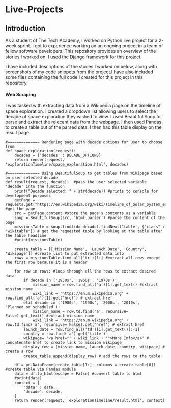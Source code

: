 # Live-Projects
<h2>Introduction</h2>
As a student of The Tech Academy, I worked on Python live project for a 2-week sprint. I got to experience working on an ongoing project in a team of fellow software developers. This repository provides an overview of the stories I worked on. I used the Django framework for this project. 

I have included descriptions of the stories I worked on below, along with screenshots of my code snippets from the project.I have also included some files containing the full code I created for this project in this repository.

<h4>Web Scraping</h4>
I was tasked with extracting data from a Wikipedia page on the timeline of space exploration. I created a dropdown list allowing users to select the decade of space exploration they wished to view. I used Beautiful Soup to parse and extract the relecant data from the webpage. I then used Pandas to create a table out of the parsed data. I then had this table display on the result page. 
<br>

```
#============== Rendering page with decade options for user to choose from
def space_exploration(request):
    decades = {'decades' : DECADE_OPTIONS}
    return render(request, 'explorationTimeline/space_exploration.html', decades)

#============== Using BeautifulSoup to get tables from Wikipage based on user selected decade
def result(request, decade):  #pass the user selected variable 'decade' into the function
    print("Decade selected: " + str(decade)) #prints to console for development purposes
    getPage = requests.get("https://en.wikipedia.org/wiki/Timeline_of_Solar_System_exploration") #get the page
    src = getPage.content #store the page's contents as a variable
    soup = BeautifulSoup(src, 'html.parser') #parse the content of the page
    missionsTable = soup.find(id= decade).findNext('table', {"class" : "wikitable"}) # get the requested table by looking at the table after the table headline   
    #print(missionsTable)

    create_table = [['Mission Name', 'Launch Date', 'Country', 'Wikipage']] #create list to put extracted data into
    rows = missionsTable.find_all('tr')[1:] #extract all rows except the first row because it is a header

    for row in rows: #loop through all the rows to extract desired data
        if decade in ('1950s', '1960s', '1970s'):
            mission_name = row.find_all('a')[1].get_text() #extract mission name
            wiki_link = 'https://en.m.wikipedia.org' + row.find_all('a')[1].get('href') # extract href
        elif decade in ('1980s', '1990s', '2000s', '2010s', 'Planned_or_scheduled'):
            mission_name = row.td.find('a', recursive= False).get_text() #extract mission name
            wiki_link = 'https://en.m.wikipedia.org' + row.td.find('a', recursive= False).get('href') # extract href
        launch_date = row.find_all('td')[1].get_text()[:-1]
        country = row.find('a').get('title')
        wikipage= '<a href="' + wiki_link + '">More Info</a>' # concatenate href to create link to mission wikipage
        display_row = [mission_name, launch_date, country, wikipage] # create a row
        create_table.append(display_row) # add the rows to the table

    df = pd.DataFrame(create_table[1:], columns = create_table[0]) #create table via Pandas module
    data = df.to_html(escape = False) #convert table to html
    #print(data)
    context = {
        'data' : data,
        'decade': decade,
    }
    return render(request, 'explorationTimeline/result.html', context)
```
